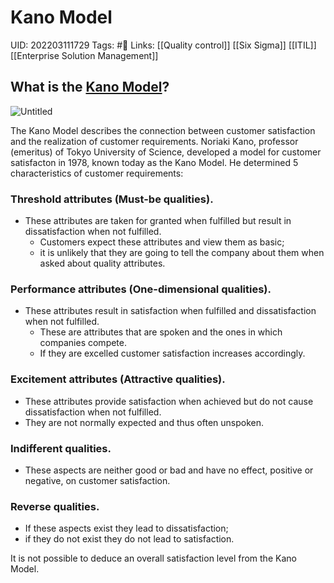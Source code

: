 # Kano Model
UID: 202203111729
Tags: #🌲 
Links: [[Quality control]] [[Six Sigma]] [[ITIL]] [[Enterprise Solution Management]]

## What is the [Kano Model](https://www.microtool.de/en/knowledge-base/what-is-the-kano-model/)?

![Untitled](Enterprise%20f610f/Untitled%202.png)

The Kano Model describes the connection between customer satisfaction and the realization of customer requirements. Noriaki Kano, professor (emeritus) of Tokyo University of Science, developed a model for customer satisfacton in 1978, known today as the Kano Model. He determined 5 characteristics of customer requirements:

### **Threshold attributes (Must-be qualities)**.

- These attributes are taken for granted when fulfilled but result in dissatisfaction when not fulfilled.
    - Customers expect these attributes and view them as basic;
    - it is unlikely that they are going to tell the company about them when asked about quality attributes.

### **Performance attributes (One-dimensional qualities)**.

- These attributes result in satisfaction when fulfilled and dissatisfaction when not fulfilled.
    - These are attributes that are spoken and the ones in which companies compete.
    - If they are excelled customer satisfaction increases accordingly.

### **Excitement attributes (Attractive qualities)**.

- These attributes provide satisfaction when achieved but do not cause dissatisfaction when not fulfilled.
- They are not normally expected and thus often unspoken.

### **Indifferent qualities**.

- These aspects are neither good or bad and have no effect, positive or negative, on customer satisfaction.

### **Reverse qualities**.

- If these aspects exist they lead to dissatisfaction;
- if they do not exist they do not lead to satisfaction.

It is not possible to deduce an overall satisfaction level from the Kano Model.
